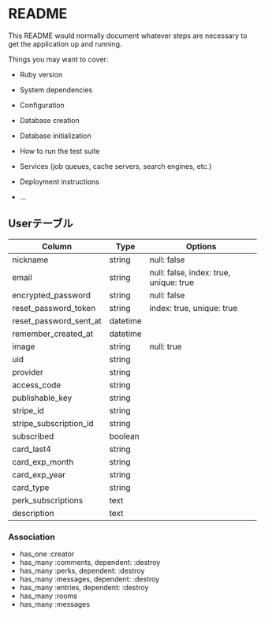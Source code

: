 # README

This README would normally document whatever steps are necessary to get the
application up and running.

Things you may want to cover:

* Ruby version

* System dependencies

* Configuration

* Database creation

* Database initialization

* How to run the test suite

* Services (job queues, cache servers, search engines, etc.)

* Deployment instructions

* ...

## Userテーブル

|Column|Type|Options|
|------|----|-------|
|nickname|string|null: false|
|email|string|null: false, index: true, unique: true|
|encrypted_password|string|null: false|
|reset_password_token|string|index: true, unique: true|
|reset_password_sent_at|datetime||
|remember_created_at|datetime||
|image|string|null: true|
|uid|string|
|provider|string|
|access_code|string|
|publishable_key|string|
|stripe_id|string|
|stripe_subscription_id|string||
|subscribed|boolean||
|card_last4|string||
|card_exp_month|string||
|card_exp_year|string||
|card_type|string||
|perk_subscriptions|text||
|description|text||


### Association

- has_one :creator
- has_many :comments, dependent: :destroy
- has_many :perks, dependent: :destroy
- has_many :messages, dependent: :destroy
- has_many :entries, dependent: :destroy
- has_many :rooms
- has_many :messages